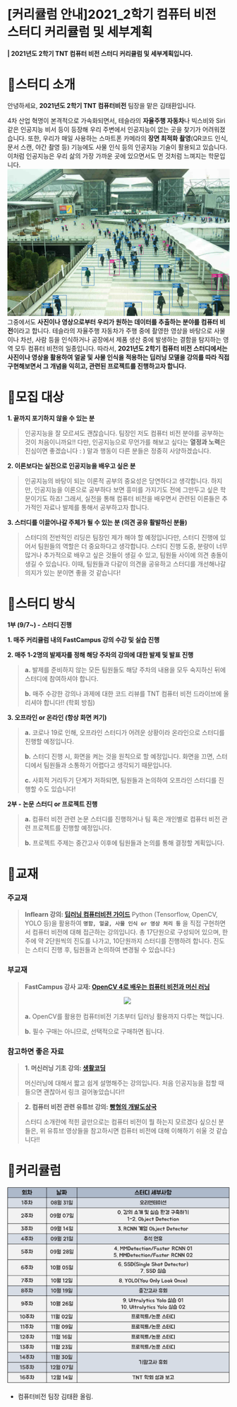 # [커리큘럼 안내]2021_2학기 컴퓨터 비전 스터디 커리큘럼 및 세부계획

#### |  2021년도 2학기 TNT 컴퓨터 비전 스터디 커리큘럼 및 세부계획입니다.  

# 🔔스터디 소개 

 안녕하세요, **2021년도 2학기 TNT 컴퓨터비전** 팀장을 맡은 김태환입니다.

 4차 산업 혁명이 본격적으로 가속화되면서, 테슬라의 **자율주행 자동차**나 빅스비와 Siri 같은 인공지능 비서 등이 등장해 우리 주변에서 인공지능이 없는 곳을 찾기가 어려워졌습니다. 또한, 우리가 매일 사용하는 스마트폰 카메라의 **장면 최적화 촬영**(QR코드 인식, 문서 스캔, 야간 촬영 등) 기능에도 사물 인식 등의 인공지능 기술이 활용되고 있습니다. 이처럼 인공지능은 우리 삶의 가장 가까운 곳에 있으면서도 먼 것처럼 느껴지는 학문입니다.
![image](https://github.com/skku-taehwan/taehwan16/blob/main/humanrecognition.jpg?raw=true)
 그중에서도 **사진이나 영상으로부터 우리가 원하는 데이터를 추출하는 분야를 컴퓨터 비전**이라고 합니다. 테슬라의 자율주행 자동차가 주행 중에 촬영한 영상을 바탕으로 사물이나 차선, 사람 등을 인식하거나 공장에서 제품 생산 중에 발생하는 결함을 탐지하는 영역 모두 컴퓨터 비전의 일종입니다. 따라서, **2021년도 2학기 컴퓨터 비전 스터디에서는 사진이나 영상을 활용하여 얼굴 및 사물 인식을 적용하는 딥러닝 모델을 강의를 따라 직접 구현해보면서 그 개념을 익히고, 관련된 프로젝트를 진행하고자 합니다.** 

 

# 🔔모집 대상

**1. 끝까지 포기하지 않을 수 있는 분**
>인공지능을 잘 모르셔도 괜찮습니다. 팀장인 저도 컴퓨터 비전 분야를 공부하는 것이 처음이니까요!! 다만, 인공지능으로 무언가를 해보고 싶다는 **열정과 노력**은 진심이면 좋겠습니다 : ) 말과 행동이 다른 분들은 정중히 사양하겠습니다.

**2. 이론보다는 실전으로 인공지능을 배우고 싶은 분**
> 인공지능의 바탕이 되는 이론적 공부의 중요성은 당연하다고 생각합니다. 하지만, 인공지능을 이론으로 공부하다 보면 흥미를 가지기도 전에 그만두고 싶은 학문이기도 하죠! 그래서, 실전을 통해 컴퓨터 비전을 배우면서 관련된 이론들은 추가적인 자료나 발제를 통해서 공부하고자 합니다.

 **3. 스터디를 이끌어나갈 주체가 될 수 있는 분 (의견 공유 활발하신 분들)**
> 스터디의 전반적인 리딩은 팀장인 제가 해야 할 예정입니다만, 스터디 진행에 있어서 팀원들의 역할은 더 중요하다고 생각합니다.
> 스터디 진행 도중, 분량이 너무 많거나 추가적으로 배우고 싶은 것들이 생길 수 있고, 팀원들 사이에 의견 충돌이 생길 수 있습니다.
> 이때, 팀원들과 다같이 의견을 공유하고 스터디를 개선해나갈 의지가 있는 분이면 좋을 것 같습니다! 

# 🔔스터디 방식

**1부 (9/7~) - 스터디 진행**

 **1. 매주 커리큘럼 내의 FastCampus 강의 수강 및 실습 진행**

 **2. 매주 1-2명의 발제자를 정해 해당 주차의 강의에 대한 발제 및 발표 진행**

 > **a.** 발제를 준비하지 않는 모든 팀원들도 해당 주차의 내용을 모두 숙지하신 뒤에 스터디에 참여하셔야 합니다.
 > 
 > **b.** 매주 수강한 강의나 과제에 대한 코드 리뷰를 TNT 컴퓨터 비전 드라이브에 올리셔야 합니다!! (학회 방침)  

 **3. 오프라인 or 온라인 (항상 화면 켜기)**

>**a.** 코로나 19로 인해, 오프라인 스터디가 어려운 상황이라 온라인으로 스터디를 진행할 예정입니다.
>
> **b.** 스터디 진행 시, 화면을 켜는 것을 원칙으로 할 예정입니다. 화면을 끄면, 스터디에서 팀원들과 소통하기 어렵다고 생각되기 때문입니다.
> 
> **c.** 사회적 거리두기 단계가 저하되면, 팀원들과 논의하여 오프라인 스터디를 진행할 수도 있습니다!

**2부 - 논문 스터디 or 프로젝트 진행**

> **a.** 컴퓨터 비전 관련 논문 스터디를 진행하거나 팀 혹은 개인별로 컴퓨터 비전 관련 프로젝트를 진행할 예정입니다.
> 
> **b.** 프로젝트 주제는 중간고사 이후에 팀원들과 논의를 통해 결정할 계획입니다.

# 🔔교재

### 주교재 ###

> **Inflearn 강의: [딥러닝 컴퓨터비전 가이드](https://www.inflearn.com/course/%EB%94%A5%EB%9F%AC%EB%8B%9D-%EC%BB%B4%ED%93%A8%ED%84%B0%EB%B9%84%EC%A0%84-%EC%99%84%EB%B2%BD%EA%B0%80%EC%9D%B4%EB%93%9C)**
> Python (Tensorflow, OpenCV, YOLO 등)을 활용하여 **`명함, 얼굴, 사물 인식 or 영상 처리 등`** 을 직접 구현하면서 컴퓨터 비전에 대해 접근하는 강의입니다.
>   총 17단원으로 구성되어 있으며, 한 주에 약 2단원씩의 진도를 나가고, 10단원까지 스터디를 진행하려 합니다.
>   진도는 스터디 진행 후, 팀원들과 논의하여 변경될 수 있습니다:)

### 부교재 ###

>**FastCampus 강사 교재: [OpenCV 4로 배우는 컴퓨터 비전과 머신 러닝](http://www.kyobobook.co.kr/product/detailViewKor.laf?mallGb=KOR&ejkGb=KOR&barcode=9791160507652)**
> <p align = "center"> <img src = "http://image.kyobobook.co.kr/images/book/xlarge/652/x9791160507652.jpg" width = 300></p>
> 
>  **a.** OpenCV를 활용한 컴퓨터비전 기초부터 딥러닝 활용까지 다루는 책입니다.
>  
>  __b.__ 필수 구매는 아니므로, 선택적으로 구매하면 됩니다. 

### 참고하면 좋은 자료 ###
> **1. 머신러닝 기초 강의: [생활코딩](https://www.youtube.com/playlist?list=PLuHgQVnccGMDy5oF7G5WYxLF3NCYhB9H9)**
>
> 머신러닝에 대해서 짧고 쉽게 설명해주는 강의입니다. 처음 인공지능을 접할 때 들으면 괜찮아서 링크 걸어놓았습니다!!

> **2. 컴퓨터 비전 관련 유튜브 강의: [빵형의 개발도상국](https://www.youtube.com/playlist?list=PL-xmlFOn6TUKlxlh3PIuAzHkJakFlcDvY)**
>
> 스터디 소개란에 적힌 글만으로는 컴퓨터 비전이 뭘 하는지 모르겠다 싶으신 분들은, 위 유튜브 영상들을 참고하시면 컴퓨터 비전에 대해 이해하기 쉬울 것 같습니다!!
> 

# 🔔커리큘럼
![커리큘럼](https://github.com/skku-taehwan/taehwan16/blob/main/computervision/syllabus.png?raw=true)

- 컴퓨터비전 팀장 김태환 올림.
